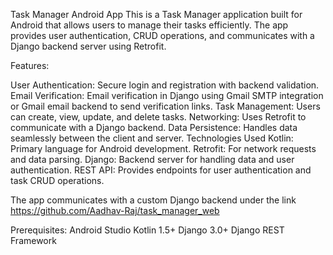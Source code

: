 


Task Manager Android App
This is a Task Manager application built for Android that allows users to manage their tasks efficiently. The app provides user authentication, CRUD operations, and communicates with a Django backend server using Retrofit.

Features:

User Authentication: Secure login and registration with backend validation.
Email Verification: Email verification in Django using Gmail SMTP integration or Gmail email backend to send verification links.
Task Management: Users can create, view, update, and delete tasks.
Networking: Uses Retrofit to communicate with a Django backend.
Data Persistence: Handles data seamlessly between the client and server.
Technologies Used
Kotlin: Primary language for Android development.
Retrofit: For network requests and data parsing.
Django: Backend server for handling data and user authentication.
REST API: Provides endpoints for user authentication and task CRUD operations.

The app communicates with a custom Django backend under the link https://github.com/Aadhav-Raj/task_manager_web

Prerequisites:
Android Studio
Kotlin 1.5+
Django 3.0+
Django REST Framework
